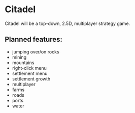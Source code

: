 Citadel
=======

Citadel will be a top-down, 2.5D, multiplayer strategy game. 

## Planned features:
- jumping over/on rocks
- mining
- mountains
- right-click menu
- settlement menu
- settlement growth
- multiplayer
- farms
- roads
- ports
- water